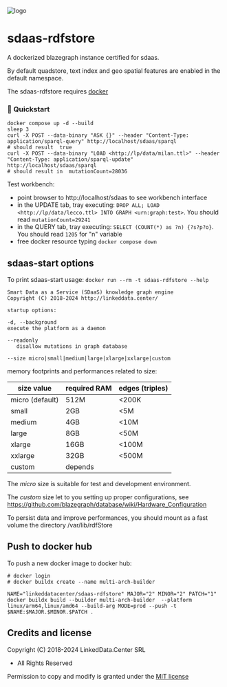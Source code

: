 ![logo](http://linkeddata.center/resources/v4/logo/Logo-colori-trasp_oriz-640x220.png)

# sdaas-rdfstore
A dockerized blazegraph instance certified for sdaas. 

By default quadstore, text index and geo spatial features are enabled in the default namespace.

The sdaas-rdfstore requires [docker](https://www.docker.com/) 


### 🚀 Quickstart

```
docker compose up -d --build
sleep 3
curl -X POST --data-binary "ASK {}" --header "Content-Type: application/sparql-query" http://localhost/sdaas/sparql
# should result  true
curl -X POST --data-binary "LOAD <http://lp/data/milan.ttl>" --header "Content-Type: application/sparql-update" http://localhost/sdaas/sparql
# should result in  mutationCount=28036
```


Test workbench:

- point browser to http://localhost/sdaas to see workbench interface
- in the UPDATE tab, tray executing: `DROP ALL; LOAD <http://lp/data/lecco.ttl> INTO GRAPH <urn:graph:test>`. You should read `mutationCount=29241`
- in the QUERY tab, tray executing: `SELECT (COUNT(*) as ?n) {?s?p?o}`. You should read `1205` for "n" variable
- free docker resource typing `docker compose down`

## sdaas-start options

 To print sdaas-start usage:  `docker run --rm -t sdaas-rdfstore --help` 
	
	Smart Data as a Service (SDaaS) knowledge graph engine
	Copyright (C) 2018-2024 http://linkeddata.center/
	
	startup options:
	
	-d, --background
	execute the platform as a daemon
	
	--readonly
	   disallow mutations in graph database
	
	--size micro|small|medium|large|xlarge|xxlarge|custom


memory footprints and performances related to size:

| size value       | required RAM | edges (triples) |
|------------------|--------------|-----------------|
| micro (default)  | 512M         | <200K           |
| small            | 2GB          | <5M             |
| medium           | 4GB          | <10M            |
| large            | 8GB          | <50M            |
| xlarge           | 16GB         | <100M           |
| xxlarge          | 32GB         | <500M           |
| custom           | depends      |                 |


The *micro* size is suitable for test and development environment.

The *custom* size let to you setting up proper configurations, see https://github.com/blazegraph/database/wiki/Hardware_Configuration

To persist data and improve performances, you should mount as a fast volume the directory /var/lib/rdfStore



## Push to docker hub

To push a new docker image to docker hub:

```
# docker login
# docker buildx create --name multi-arch-builder

NAME="linkeddatacenter/sdaas-rdfstore" MAJOR="2" MINOR="2" PATCH="1"
docker buildx build --builder multi-arch-builder  --platform linux/arm64,linux/amd64 --build-arg MODE=prod --push -t $NAME:$MAJOR.$MINOR.$PATCH .
```

## Credits and license

Copyright (C) 2018-2024 LinkedData.Center SRL
 - All Rights Reserved
 
Permission to copy and modify is granted under the [MIT license](LICENSE)
